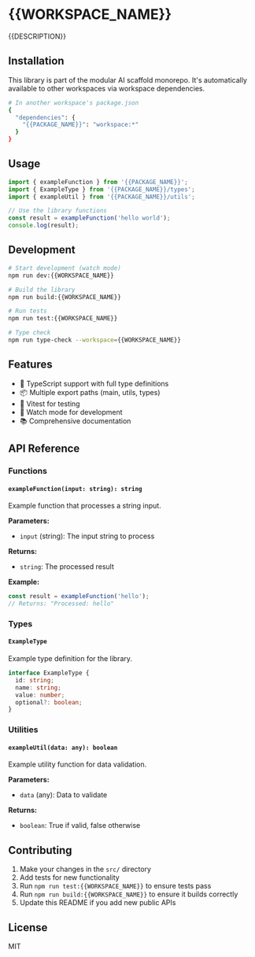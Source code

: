# {{WORKSPACE_NAME}}

{{DESCRIPTION}}

## Installation

This library is part of the modular AI scaffold monorepo. It's automatically available to other workspaces via workspace dependencies.

```bash
# In another workspace's package.json
{
  "dependencies": {
    "{{PACKAGE_NAME}}": "workspace:*"
  }
}
```

## Usage

```typescript
import { exampleFunction } from '{{PACKAGE_NAME}}';
import { ExampleType } from '{{PACKAGE_NAME}}/types';
import { exampleUtil } from '{{PACKAGE_NAME}}/utils';

// Use the library functions
const result = exampleFunction('hello world');
console.log(result);
```

## Development

```bash
# Start development (watch mode)
npm run dev:{{WORKSPACE_NAME}}

# Build the library
npm run build:{{WORKSPACE_NAME}}

# Run tests
npm run test:{{WORKSPACE_NAME}}

# Type check
npm run type-check --workspace={{WORKSPACE_NAME}}
```

## Features

- 🔧 TypeScript support with full type definitions
- 📦 Multiple export paths (main, utils, types)
- 🧪 Vitest for testing
- 🔄 Watch mode for development
- 📚 Comprehensive documentation

## API Reference

### Functions

#### `exampleFunction(input: string): string`

Example function that processes a string input.

**Parameters:**
- `input` (string): The input string to process

**Returns:**
- `string`: The processed result

**Example:**
```typescript
const result = exampleFunction('hello');
// Returns: "Processed: hello"
```

### Types

#### `ExampleType`

Example type definition for the library.

```typescript
interface ExampleType {
  id: string;
  name: string;
  value: number;
  optional?: boolean;
}
```

### Utilities

#### `exampleUtil(data: any): boolean`

Example utility function for data validation.

**Parameters:**
- `data` (any): Data to validate

**Returns:**
- `boolean`: True if valid, false otherwise

## Contributing

1. Make your changes in the `src/` directory
2. Add tests for new functionality
3. Run `npm run test:{{WORKSPACE_NAME}}` to ensure tests pass
4. Run `npm run build:{{WORKSPACE_NAME}}` to ensure it builds correctly
5. Update this README if you add new public APIs

## License

MIT